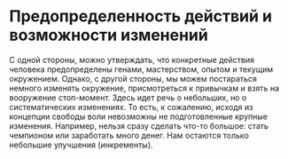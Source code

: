 # Предопределенность действий и возможности изменений

С одной стороны, можно утверждать, что конкретные действия человека предопределены генами, мастерством, опытом и текущим окружением. Однако, с другой стороны, мы можем постараться немного изменять окружение, присмотреться к привычкам и взять на вооружение стоп-момент. Здесь идет речь о небольших, но о систематических изменениях. То есть, к сожалению, исходя из концепции свободы воли невозможны не подготовленные крупные изменения. Например, нельзя сразу сделать что-то большое: стать чемпионом или заработать много денег. Нам остаются только небольшие улучшения (инкременты).
